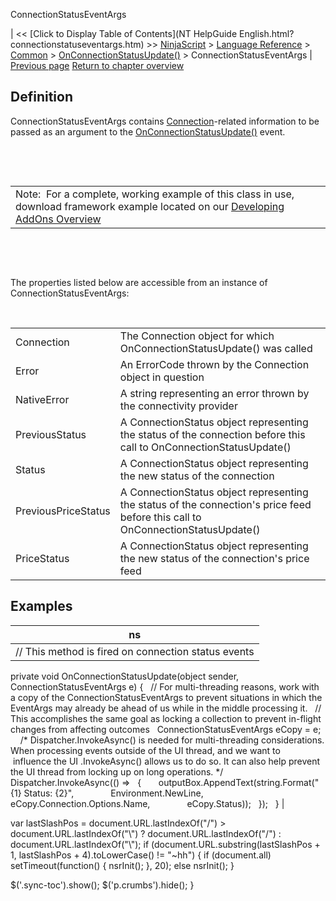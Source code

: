 ﻿










 


ConnectionStatusEventArgs







| &lt;&lt; [Click to Display Table of Contents](NT HelpGuide English.html?connectionstatuseventargs.htm) &gt;&gt;
 [NinjaScript](ninjascript.htm) &gt; [Language Reference](language_reference_wip.htm) &gt; [Common](common.htm) &gt; [OnConnectionStatusUpdate()](onconnectionstatusupdate.htm) &gt;
ConnectionStatusEventArgs | [Previous page](onconnectionstatusupdate.htm)
[Return to chapter overview](onconnectionstatusupdate.htm)










Definition
----------


ConnectionStatusEventArgs contains [Connection](connection.htm)-related information to be passed as an argument to the [OnConnectionStatusUpdate()](onconnectionstatusupdate.htm) event.


 


 




|  |
| --- |
| Note:  For a complete, working example of this class in use, download framework example located on our [Developing AddOns Overview](addon_development_overview.htm) |



 


 


The properties listed below are accessible from an instance of ConnectionStatusEventArgs:


 




|  |  |
| --- | --- |
| Connection | The Connection object for which OnConnectionStatusUpdate() was called |
| Error | An ErrorCode thrown by the Connection object in question |
| NativeError | A string representing an error thrown by the connectivity provider |
| PreviousStatus | A ConnectionStatus object representing the status of the connection before this call to OnConnectionStatusUpdate() |
| Status | A ConnectionStatus object representing the new status of the connection  |
| PreviousPriceStatus | A ConnectionStatus object representing the status of the connection's price feed before this call to OnConnectionStatusUpdate() |
| PriceStatus | A ConnectionStatus object representing the new status of the connection's price feed |





Examples
--------




| ns |
| --- |
| // This method is fired on connection status events
private void OnConnectionStatusUpdate(object sender, ConnectionStatusEventArgs e)
{
   // For multi-threading reasons, work with a copy of the ConnectionStatusEventArgs to prevent situations in which the EventArgs may already be ahead of us while in the middle processing it.
   // This accomplishes the same goal as locking a collection to prevent in-flight changes from affecting outcomes
   ConnectionStatusEventArgs eCopy = e;
 
   /* Dispatcher.InvokeAsync() is needed for multi-threading considerations. When processing events outside of the UI thread, and we want to
    influence the UI .InvokeAsync() allows us to do so. It can also help prevent the UI thread from locking up on long operations. */
   Dispatcher.InvokeAsync(() =&gt;
   {
       outputBox.AppendText(string.Format("{1} Status: {2}",
               Environment.NewLine,
               eCopy.Connection.Options.Name,
               eCopy.Status));
   });   
} |






 
 var lastSlashPos = document.URL.lastIndexOf("/") &gt; document.URL.lastIndexOf("\\") ? document.URL.lastIndexOf("/") : document.URL.lastIndexOf("\\");
 if (document.URL.substring(lastSlashPos + 1, lastSlashPos + 4).toLowerCase() != "~hh") {
 if (document.all) setTimeout(function() {
 nsrInit();
 }, 20);
 else nsrInit();
 }
 
 
 $('.sync-toc').show();
 $('p.crumbs').hide();
 }
 
 
 



